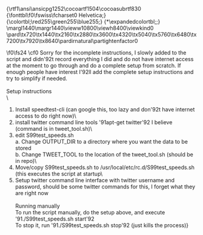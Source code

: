 {\rtf1\ansi\ansicpg1252\cocoartf1504\cocoasubrtf830
{\fonttbl\f0\fswiss\fcharset0 Helvetica;}
{\colortbl;\red255\green255\blue255;}
{\*\expandedcolortbl;;}
\margl1440\margr1440\vieww10800\viewh8400\viewkind0
\pard\tx720\tx1440\tx2160\tx2880\tx3600\tx4320\tx5040\tx5760\tx6480\tx7200\tx7920\tx8640\pardirnatural\partightenfactor0

\f0\fs24 \cf0 Sorry for the incomplete instructions, I slowly added to the script and didn\'92t record everything I did and do not have internet access at the moment to go through and do a complete setup from scratch. If enough people have interest I\'92ll add the complete setup instructions and try to simplify if needed.\
\
Setup instructions\
\
1. Install speedtest-cli (can google this, too lazy and don\'92t have internet access to do right now)\
2. install twitter command line tools \'91apt-get twitter\'92 I believe (command is in tweet_tool.sh)\
3. edit S99test_speeds.sh\
	a. Change OUTPUT_DIR to a directory where you want the data to be stored\
	b. Change TWEET_TOOL to the location of the tweet_tool.sh (should be in repo)\
4. Move/copy S99test_speeds.sh to /usr/local/etc/rc.d/S99test_speeds.sh (this executes the script at startup\
5. Setup twitter command line interface with twitter username and password, should be some twitter commands for this, I forget what they are right now\
\
Running manually\
To run the script manually, do the setup above, and execute \'91./S99test_speeds.sh start\'92 \
To stop it, run \'91./S99test_speeds.sh stop\'92 (just kills the process)}